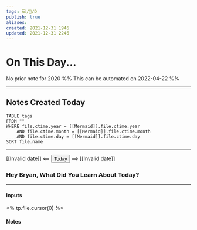 ```yaml
---
tags: 💻️/📆/D
publish: true
aliases: 
created: 2021-12-31 1946
updated: 2021-12-31 2246
---
```


# On This Day...

No prior note for 2020 %% This can be automated on 2022-04-22 %%

---

## Notes Created Today

```dataview
TABLE tags
FROM ""
WHERE file.ctime.year = [[Mermaid]].file.ctime.year 
	AND file.ctime.month = [[Mermaid]].file.ctime.month 
	AND file.ctime.day = [[Mermaid]].file.ctime.day
SORT file.name
```

---

[[Invalid date]] <== <button class="date_button_today">Today</button> ==> [[Invalid date]]

### Hey Bryan, What Did You Learn About Today?

---

#### Inputs

<% tp.file.cursor(0) %>

#### Notes


